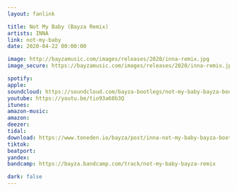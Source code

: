 ```yaml
---
layout: fanlink

title: Not My Baby (Bayza Remix)
artists: INNA
link: not-my-baby
date: 2020-04-22 00:00:00

image: http://bayzamusic.com/images/releases/2020/inna-remix.jpg
image_secure: https://bayzamusic.com/images/releases/2020/inna-remix.jpg

spotify: 
apple: 
soundcloud: https://soundcloud.com/bayza-bootlegs/not-my-baby-bayza-bootleg
youtube: https://youtu.be/tio93a68b3Q
itunes:
amazon-music: 
amazon: 
deezer: 
tidal: 
download: https://www.toneden.io/bayza/post/inna-not-my-baby-bayza-bootleg
tiktok: 
beatport:
yandex:
bandcamp: https://bayza.bandcamp.com/track/not-my-baby-bayza-remix

dark: false
---
```

